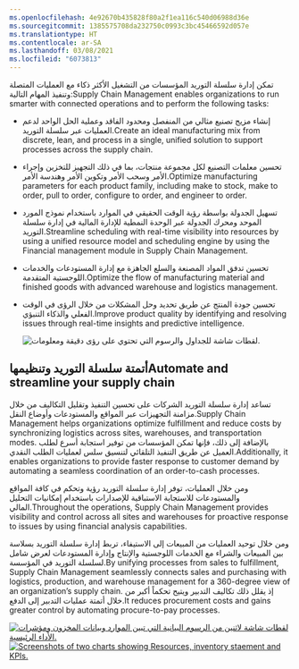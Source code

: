 ```yaml
---
ms.openlocfilehash: 4e92670b435828f80a2f1ea116c540d06988d36e
ms.sourcegitcommit: 1385575708da232750c0993c3bc45466592d057e
ms.translationtype: HT
ms.contentlocale: ar-SA
ms.lasthandoff: 03/08/2021
ms.locfileid: "6073813"
---
```

<span data-ttu-id="b3aa1-101">تمكن إدارة سلسلة التوريد المؤسسات من التشغيل الأكثر ذكاء مع العمليات المتصلة وتنفيذ المهام التالية:</span><span class="sxs-lookup"><span data-stu-id="b3aa1-101">Supply Chain Management enables organizations to run smarter with connected operations and to perform the following tasks:</span></span>
 
- <span data-ttu-id="b3aa1-102">إنشاء مزيج تصنيع مثالي من المنفصل ومحدود الفاقد وعملية الحل الواحد لدعم العمليات عبر سلسلة التوريد.</span><span class="sxs-lookup"><span data-stu-id="b3aa1-102">Create an ideal manufacturing mix from discrete, lean, and process in a single, unified solution to support processes across the supply chain.</span></span>
- <span data-ttu-id="b3aa1-103">تحسين معلمات التصنيع لكل مجموعة منتجات، بما في ذلك التجهيز للتخزين وإجراء الأمر وسحب الأمر وتكوين الأمر وهندسة الأمر.</span><span class="sxs-lookup"><span data-stu-id="b3aa1-103">Optimize manufacturing parameters for each product family, including make to stock, make to order, pull to order, configure to order, and engineer to order.</span></span>
- <span data-ttu-id="b3aa1-104">تسهيل الجدولة بواسطة رؤية الوقت الحقيقي في الموارد باستخدام نموذج المورد الموحد ومحرك الجدولة عبر الوحدة النمطية للإدارة المالية في إدارة سلسلة التوريد.</span><span class="sxs-lookup"><span data-stu-id="b3aa1-104">Streamline scheduling with real-time visibility into resources by using a unified resource model and scheduling engine by using the Financial management module in Supply Chain Management.</span></span>
- <span data-ttu-id="b3aa1-105">تحسين تدفق المواد المصنعة والسلع الجاهزة مع إدارة المستودعات والخدمات اللوجستية المتقدمة.</span><span class="sxs-lookup"><span data-stu-id="b3aa1-105">Optimize the flow of manufacturing material and finished goods with advanced warehouse and logistics management.</span></span>
- <span data-ttu-id="b3aa1-106">تحسين جودة المنتج عن طريق تحديد وحل المشكلات من خلال الرؤى في الوقت الفعلي والذكاء التنبؤي.</span><span class="sxs-lookup"><span data-stu-id="b3aa1-106">Improve product quality by identifying and resolving issues through real-time insights and predictive intelligence.</span></span>
 
    ![لقطات شاشة للجداول والرسوم التي تحتوي على رؤى دقيقة ومعلومات.](../media/scm-1.png)

## <a name="automate-and-streamline-your-supply-chain"></a><span data-ttu-id="b3aa1-108">أتمتة سلسلة التوريد وتنظيمها</span><span class="sxs-lookup"><span data-stu-id="b3aa1-108">Automate and streamline your supply chain</span></span> 

<span data-ttu-id="b3aa1-109">تساعد إدارة سلسلة التوريد الشركات على تحسين التنفيذ وتقليل التكاليف من خلال مزامنة التجهيزات عبر المواقع والمستودعات وأوضاع النقل.</span><span class="sxs-lookup"><span data-stu-id="b3aa1-109">Supply Chain Management helps organizations optimize fulfillment and reduce costs by synchronizing logistics across sites, warehouses, and transportation modes.</span></span> <span data-ttu-id="b3aa1-110">بالإضافة إلى ذلك، فإنها تمكن المؤسسات من توفير استجابة أسرع لطلب العميل عن طريق التنفيذ التلقائي لتنسيق سلس لعمليات الطلب النقدي.</span><span class="sxs-lookup"><span data-stu-id="b3aa1-110">Additionally, it enables organizations to provide faster response to customer demand by automating a seamless coordination of an order-to-cash processes.</span></span>

<span data-ttu-id="b3aa1-111">ومن خلال العمليات، توفر إدارة سلسلة التوريد رؤية وتحكم في كافة المواقع والمستودعات للاستجابة الاستباقية للإصدارات باستخدام إمكانيات التحليل المالي.</span><span class="sxs-lookup"><span data-stu-id="b3aa1-111">Throughout the operations, Supply Chain Management provides visibility and control across all sites and warehouses for proactive response to issues by using financial analysis capabilities.</span></span>

<span data-ttu-id="b3aa1-112">ومن خلال توحيد العمليات من المبيعات إلى الاستيفاء، تربط إدارة سلسلة التوريد بسلاسة بين المبيعات والشراء مع الخدمات اللوجستية والإنتاج وإدارة المستودعات لعرض شامل لسلسلة التوريد في المؤسسة.</span><span class="sxs-lookup"><span data-stu-id="b3aa1-112">By unifying processes from sales to fulfillment, Supply Chain Management seamlessly connects sales and purchasing with logistics, production, and warehouse management for a 360-degree view of an organization’s supply chain.</span></span> <span data-ttu-id="b3aa1-113">إذ يقلل ذلك تكاليف التدبير ويتيح تحكماً أكبر من خلال أتمتة عمليات التدبير إلى الدفع‬.</span><span class="sxs-lookup"><span data-stu-id="b3aa1-113">It reduces procurement costs and gains greater control by automating procure-to-pay processes.</span></span>
 
<span data-ttu-id="b3aa1-114">[ ![لقطات شاشة لاثنين من الرسوم البيانية التي تبين الموارد وبيانات المخزون ومؤشرات الأداء الرئيسية.](../media/scm-2.png)](../media/scm-2.png#lightbox)</span><span class="sxs-lookup"><span data-stu-id="b3aa1-114">[ ![Screenshots of two charts showing Resources, inventory staement and KPIs.](../media/scm-2.png)](../media/scm-2.png#lightbox)</span></span>

